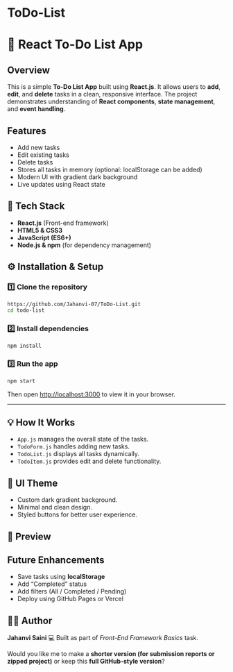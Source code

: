 # ToDo-List

# 📝 React To-Do List App

## Overview

This is a simple **To-Do List App** built using **React.js**.
It allows users to **add**, **edit**, and **delete** tasks in a clean, responsive interface.
The project demonstrates understanding of **React components**, **state management**, and **event handling**.


## Features

* Add new tasks
* Edit existing tasks
* Delete tasks
* Stores all tasks in memory (optional: localStorage can be added)
* Modern UI with gradient dark background
* Live updates using React state


## 🧰 Tech Stack

* **React.js** (Front-end framework)
* **HTML5 & CSS3**
* **JavaScript (ES6+)**
* **Node.js & npm** (for dependency management)

## ⚙️ Installation & Setup

### 1️⃣ Clone the repository

```bash
https://github.com/Jahanvi-07/ToDo-List.git
cd todo-list
```

### 2️⃣ Install dependencies

```bash
npm install
```

### 3️⃣ Run the app

```bash
npm start
```

Then open [http://localhost:3000](http://localhost:3000) to view it in your browser.

---

## 💡 How It Works

* `App.js` manages the overall state of the tasks.
* `TodoForm.js` handles adding new tasks.
* `TodoList.js` displays all tasks dynamically.
* `TodoItem.js` provides edit and delete functionality.


## 🎨 UI Theme

* Custom dark gradient background.
* Minimal and clean design.
* Styled buttons for better user experience.


## 📸 Preview



## Future Enhancements

* Save tasks using **localStorage**
* Add “Completed” status
* Add filters (All / Completed / Pending)
* Deploy using GitHub Pages or Vercel


## 👩‍💻 Author

**Jahanvi Saini**
💻 Built as part of *Front-End Framework Basics* task.


Would you like me to make a **shorter version (for submission reports or zipped project)** or keep this **full GitHub-style version**?
